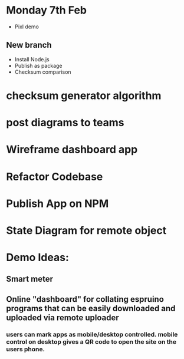 # Monday 7th Feb
- Pixl demo
## New branch
- Install Node.js
- Publish as package
- Checksum comparison


# checksum generator algorithm
# post diagrams to teams
# Wireframe dashboard app
# Refactor Codebase 
# Publish App on NPM

# State Diagram for remote object



# Demo Ideas:
## Smart meter
## Online "dashboard" for collating espruino programs that can be easily downloaded and uploaded via remote uploader
### users can mark apps as mobile/desktop controlled. mobile control on desktop gives a QR code to open the site on the users phone.


